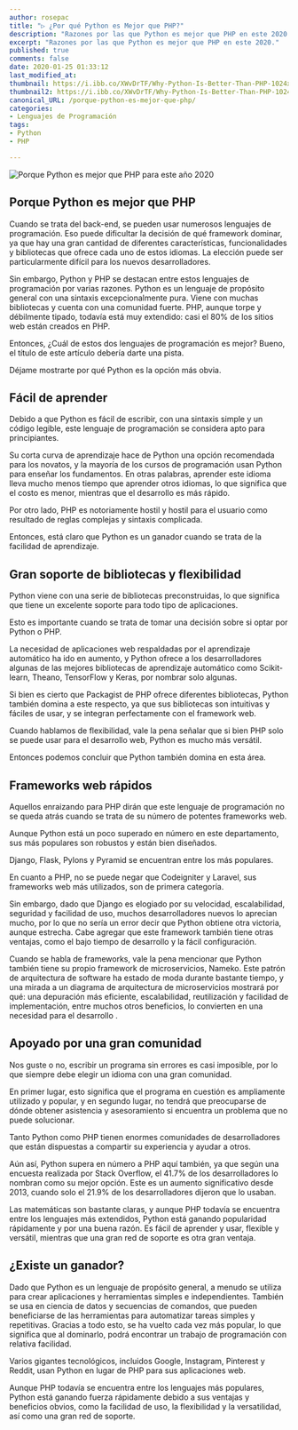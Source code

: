 ```yaml
---
author: rosepac
title: "▷ ¿Por qué Python es Mejor que PHP?"
description: "Razones por las que Python es mejor que PHP en este 2020."
excerpt: "Razones por las que Python es mejor que PHP en este 2020."
published: true
comments: false
date: 2020-01-25 01:33:12
last_modified_at: 
thumbnail: https://i.ibb.co/XWvDrTF/Why-Python-Is-Better-Than-PHP-1024x576.png
thumbnail2: https://i.ibb.co/XWvDrTF/Why-Python-Is-Better-Than-PHP-1024x576.png
canonical_URL: /porque-python-es-mejor-que-php/
categories:
- Lenguajes de Programación
tags:
- Python
- PHP

---
```


![](https://i.ibb.co/XWvDrTF/Why-Python-Is-Better-Than-PHP-1024x576.png "Porque Python es mejor que PHP para este año 2020")

## Porque Python es mejor que PHP

Cuando se trata del back-end, se pueden usar numerosos lenguajes de programación. Eso puede dificultar la decisión de qué framework dominar, ya que hay una gran cantidad de diferentes características, funcionalidades y bibliotecas que ofrece cada uno de estos idiomas. La elección puede ser particularmente difícil para los nuevos desarrolladores.

Sin embargo, Python y PHP se destacan entre estos lenguajes de programación por varias razones. Python es un lenguaje de propósito general con una sintaxis excepcionalmente pura. Viene con muchas bibliotecas y cuenta con una comunidad fuerte. PHP, aunque torpe y débilmente tipado, todavía está muy extendido: casi el 80% de los sitios web están creados en PHP.

Entonces, ¿Cuál de estos dos lenguajes de programación es mejor? Bueno, el título de este artículo debería darte una pista.

Déjame mostrarte por qué Python es la opción más obvia.

## Fácil de aprender

Debido a que Python es fácil de escribir, con una sintaxis simple y un código legible, este lenguaje de programación se considera apto para principiantes.

Su corta curva de aprendizaje hace de Python una opción recomendada para los novatos, y la mayoría de los cursos de programación usan Python para enseñar los fundamentos. En otras palabras, aprender este idioma lleva mucho menos tiempo que aprender otros idiomas, lo que significa que el costo es menor, mientras que el desarrollo es más rápido.

Por otro lado, PHP es notoriamente hostil y hostil para el usuario como resultado de reglas complejas y sintaxis complicada.

Entonces, está claro que Python es un ganador cuando se trata de la facilidad de aprendizaje.

## Gran soporte de bibliotecas y flexibilidad

Python viene con una serie de bibliotecas preconstruidas, lo que significa que tiene un excelente soporte para todo tipo de aplicaciones.

Esto es importante cuando se trata de tomar una decisión sobre si optar por Python o PHP.

La necesidad de aplicaciones web respaldadas por el aprendizaje automático ha ido en aumento, y Python ofrece a los desarrolladores algunas de las mejores bibliotecas de aprendizaje automático como Scikit-learn, Theano, TensorFlow y Keras, por nombrar solo algunas.

Si bien es cierto que Packagist de PHP ofrece diferentes bibliotecas, Python también domina a este respecto, ya que sus bibliotecas son intuitivas y fáciles de usar, y se integran perfectamente con el framework web.

Cuando hablamos de flexibilidad, vale la pena señalar que si bien PHP solo se puede usar para el desarrollo web, Python es mucho más versátil.

Entonces podemos concluir que Python también domina en esta área.

## Frameworks web rápidos

Aquellos enraizando para PHP dirán que este lenguaje de programación no se queda atrás cuando se trata de su número de potentes frameworks web.

Aunque Python está un poco superado en número en este departamento, sus  más populares son robustos y están bien diseñados.

Django, Flask, Pylons y Pyramid se encuentran entre los más populares.

En cuanto a PHP, no se puede negar que Codeigniter y Laravel, sus frameworks web más utilizados, son de primera categoría.

Sin embargo, dado que Django es elogiado por su velocidad, escalabilidad, seguridad y facilidad de uso, muchos desarrolladores nuevos lo aprecian mucho, por lo que no sería un error decir que Python obtiene otra victoria, aunque estrecha. Cabe agregar que este framework también tiene otras ventajas, como el bajo tiempo de desarrollo y la fácil configuración.

Cuando se habla de frameworks, vale la pena mencionar que Python también tiene su propio framework de microservicios, Nameko. Este patrón de arquitectura de software ha estado de moda durante bastante tiempo, y una mirada a un diagrama de arquitectura de microservicios mostrará por qué: una depuración más eficiente, escalabilidad, reutilización y facilidad de implementación, entre muchos otros beneficios, lo convierten en una necesidad para el desarrollo .

## Apoyado por una gran comunidad

Nos guste o no, escribir un programa sin errores es casi imposible, por lo que siempre debe elegir un idioma con una gran comunidad.

En primer lugar, esto significa que el programa en cuestión es ampliamente utilizado y popular, y en segundo lugar, no tendrá que preocuparse de dónde obtener asistencia y asesoramiento si encuentra un problema que no puede solucionar.

Tanto Python como PHP tienen enormes comunidades de desarrolladores que están dispuestas a compartir su experiencia y ayudar a otros.

Aún así, Python supera en número a PHP aquí también, ya que según una encuesta realizada por Stack Overflow, el 41.7% de los desarrolladores lo nombran como su mejor opción. Este es un aumento significativo desde 2013, cuando solo el 21.9% de los desarrolladores dijeron que lo usaban.

Las matemáticas son bastante claras, y aunque PHP todavía se encuentra entre los lenguajes más extendidos, Python está ganando popularidad rápidamente y por una buena razón. Es fácil de aprender y usar, flexible y versátil, mientras que una gran red de soporte es otra gran ventaja.

## ¿Existe un ganador?

Dado que Python es un lenguaje de propósito general, a menudo se utiliza para crear aplicaciones y herramientas simples e independientes. También se usa en ciencia de datos y secuencias de comandos, que pueden beneficiarse de las herramientas para automatizar tareas simples y repetitivas. Gracias a todo esto, se ha vuelto cada vez más popular, lo que significa que al dominarlo, podrá encontrar un trabajo de programación con relativa facilidad.

Varios gigantes tecnológicos, incluidos Google, Instagram, Pinterest y Reddit, usan Python en lugar de PHP para sus aplicaciones web.

Aunque PHP todavía se encuentra entre los lenguajes más populares, Python está ganando fuerza rápidamente debido a sus ventajas y beneficios obvios, como la facilidad de uso, la flexibilidad y la versatilidad, así como una gran red de soporte.

<!-- https://simpleprogrammer.com/ -->
